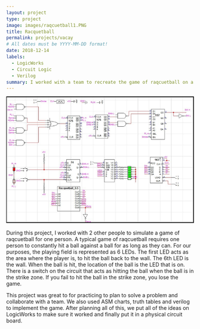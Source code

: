 ```yaml
---
layout: project
type: project
image: images/raqcuetball1.PNG
title: Racquetball
permalink: projects/vacay
# All dates must be YYYY-MM-DD format!
date: 2018-12-14
labels:
  - LogicWorks
  - Circuit Logic
  - Verilog
summary: I worked with a team to recreate the game of raqcuetball on a circuit board and some LEDs.
---
```

<div class="ui small rounded images">
  <img class="ui image" src="../images/raqcuetball.png">
</div>

During this project, I worked with 2 other people to simulate a game of raqcuetball for one person. A typical game of raqcuetball requires one person to constantly hit a ball against a ball for as long as they can. For our purposes, the playing field is represented as 6 LEDs. The first LED acts as the area where the player is, to hit the ball back to the wall. The 6th LED is the wall. When the ball is hit, the location of the ball is the LED that is on. There is a switch on the circuit that acts as hitting the ball when the ball is in the strike zone. If you fail to hit the ball in the strike zone, you lose the game.

This project was great to for practicing to plan to solve a problem and collaborate with a team. We also used ASM charts, truth tables and verilog to implement the game. After planning all of this, we put all of the ideas on LogicWorks to make sure it worked and finally put it in a physical circuit board.
